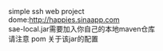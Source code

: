 simple ssh web project
<br/>
dome:http://happies.sinaapp.com
</br>
sae-local.jar需要加入你自己的本地maven仓库
</br>
请注意 pom 关于该jar的配置
